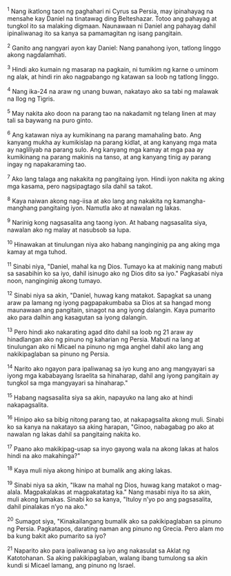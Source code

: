 <sup>1</sup>
Nang ikatlong taon ng paghahari ni Cyrus sa Persia, may ipinahayag na mensahe kay Daniel na tinatawag ding Belteshazar. Totoo ang pahayag at tungkol ito sa malaking digmaan. Naunawaan ni Daniel ang pahayag dahil ipinaliwanag ito sa kanya sa pamamagitan ng isang pangitain. 

<sup>2</sup>
Ganito ang nangyari ayon kay Daniel: Nang panahong iyon, tatlong linggo akong nagdalamhati. 

<sup>3</sup>
Hindi ako kumain ng masarap na pagkain, ni tumikim ng karne o uminom ng alak, at hindi rin ako nagpabango ng katawan sa loob ng tatlong linggo. 

<sup>4</sup>
Nang ika-24 na araw ng unang buwan, nakatayo ako sa tabi ng malawak na Ilog ng Tigris. 

<sup>5</sup>
May nakita ako doon na parang tao na nakadamit ng telang linen at may tali sa baywang na puro ginto. 

<sup>6</sup>
Ang katawan niya ay kumikinang na parang mamahaling bato. Ang kanyang mukha ay kumikislap na parang kidlat, at ang kanyang mga mata ay nagliliyab na parang sulo. Ang kanyang mga kamay at mga paa ay kumikinang na parang makinis na tanso, at ang kanyang tinig ay parang ingay ng napakaraming tao. 

<sup>7</sup>
Ako lang talaga ang nakakita ng pangitaing iyon. Hindi iyon nakita ng aking mga kasama, pero nagsipagtago sila dahil sa takot. 

<sup>8</sup>
Kaya naiwan akong nag-iisa at ako lang ang nakakita ng kamangha-manghang pangitaing iyon. Namutla ako at nawalan ng lakas. 

<sup>9</sup>
Narinig kong nagsasalita ang taong iyon. At habang nagsasalita siya, nawalan ako ng malay at nasubsob sa lupa. 

<sup>10</sup>
Hinawakan at tinulungan niya ako habang nanginginig pa ang aking mga kamay at mga tuhod. 

<sup>11</sup>
Sinabi niya, "Daniel, mahal ka ng Dios. Tumayo ka at makinig nang mabuti sa sasabihin ko sa iyo, dahil isinugo ako ng Dios dito sa iyo." Pagkasabi niya noon, nanginginig akong tumayo. 

<sup>12</sup>
Sinabi niya sa akin, "Daniel, huwag kang matakot. Sapagkat sa unang araw pa lamang ng iyong pagpapakumbaba sa Dios at sa hangad mong maunawaan ang pangitain, sinagot na ang iyong dalangin. Kaya pumarito ako para dalhin ang kasagutan sa iyong dalangin. 

<sup>13</sup>
Pero hindi ako nakarating agad dito dahil sa loob ng 21 araw ay hinadlangan ako ng pinuno ng kaharian ng Persia. Mabuti na lang at tinulungan ako ni Micael na pinuno ng mga anghel dahil ako lang ang nakikipaglaban sa pinuno ng Persia. 

<sup>14</sup>
Narito ako ngayon para ipaliwanag sa iyo kung ano ang mangyayari sa iyong mga kababayang Israelita sa hinaharap, dahil ang iyong pangitain ay tungkol sa mga mangyayari sa hinaharap." 

<sup>15</sup>
Habang nagsasalita siya sa akin, napayuko na lang ako at hindi nakapagsalita. 

<sup>16</sup>
Hinipo ako sa bibig nitong parang tao, at nakapagsalita akong muli. Sinabi ko sa kanya na nakatayo sa aking harapan, "Ginoo, nabagabag po ako at nawalan ng lakas dahil sa pangitaing nakita ko. 

<sup>17</sup>
Paano ako makikipag-usap sa inyo gayong wala na akong lakas at halos hindi na ako makahinga?" 

<sup>18</sup>
Kaya muli niya akong hinipo at bumalik ang aking lakas. 

<sup>19</sup>
Sinabi niya sa akin, "Ikaw na mahal ng Dios, huwag kang matakot o mag-alala. Magpakalakas at magpakatatag ka." Nang masabi niya ito sa akin, muli akong lumakas. Sinabi ko sa kanya, "Ituloy nʼyo po ang pagsasalita, dahil pinalakas nʼyo na ako." 

<sup>20</sup>
Sumagot siya, "Kinakailangang bumalik ako sa pakikipaglaban sa pinuno ng Persia. Pagkatapos, darating naman ang pinuno ng Grecia. Pero alam mo ba kung bakit ako pumarito sa iyo? 

<sup>21</sup>
Naparito ako para ipaliwanag sa iyo ang nakasulat sa Aklat ng Katotohanan. Sa aking pakikipaglaban, walang ibang tumulong sa akin kundi si Micael lamang, ang pinuno ng Israel.